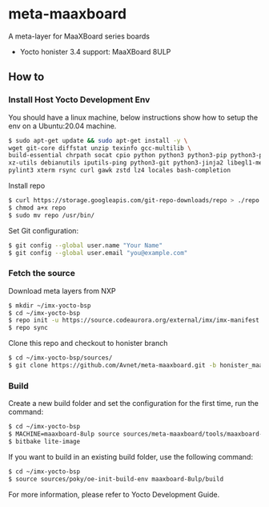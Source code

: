 # meta-maaxboard

A meta-layer for MaaXBoard series boards

- Yocto honister 3.4 support:            MaaXBoard 8ULP



## How to

### Install Host Yocto Development Env

You should have a linux machine, below instructions show how to setup the env on a Ubuntu:20.04 machine.

```bash
$ sudo apt-get update && sudo apt-get install -y \
wget git-core diffstat unzip texinfo gcc-multilib \
build-essential chrpath socat cpio python python3 python3-pip python3-pexpect \
xz-utils debianutils iputils-ping python3-git python3-jinja2 libegl1-mesa libsdl1.2-dev \
pylint3 xterm rsync curl gawk zstd lz4 locales bash-completion
```

Install repo

```bash
$ curl https://storage.googleapis.com/git-repo-downloads/repo > ./repo
$ chmod a+x repo
$ sudo mv repo /usr/bin/
```

Set Git configuration:
```bash
$ git config --global user.name "Your Name"
$ git config --global user.email "you@example.com"
```

### Fetch the source

Download meta layers from NXP

```bash
$ mkdir ~/imx-yocto-bsp
$ cd ~/imx-yocto-bsp
$ repo init -u https://source.codeaurora.org/external/imx/imx-manifest -b imx-linux-honister -m imx-5.15.5-1.0.0.xml
$ repo sync
```

Clone this repo and checkout to honister branch

```bash
$ cd ~/imx-yocto-bsp/sources/
$ git clone https://github.com/Avnet/meta-maaxboard.git -b honister_maaxboard-8ulp
```

### Build

Create a new build folder and set the configuration for the first time, run the command:

```bash
$ cd ~/imx-yocto-bsp
$ MACHINE=maaxboard-8ulp source sources/meta-maaxboard/tools/maaxboard-setup.sh -b maaxboard-8ulp/build
$ bitbake lite-image
```

If you want to build in an existing build folder, use the following command:

```bash
$ cd ~/imx-yocto-bsp
$ source sources/poky/oe-init-build-env maaxboard-8ulp/build
```

For more information, please refer to Yocto Development Guide.

